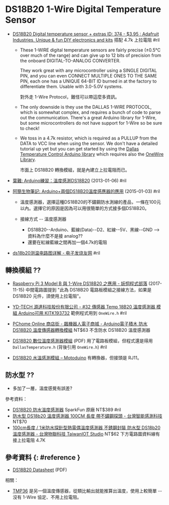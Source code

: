 # DS18B20 1-Wire Digital Temperature Sensor

  - [DS18B20 Digital temperature sensor \+ extras ID: 374 \- $3\.95 : Adafruit Industries, Unique & fun DIY electronics and kits](https://www.adafruit.com/product/374) 搭配 4.7k 上拉電阻 #ril

      - These 1-WIRE digital temperature sensors are fairly precise (±0.5°C over much of the range) and can give up to 12 bits of precision from the onboard DIGITAL-TO-ANALOG CONVERTER.

        They work great with any microcontroller using a SINGLE DIGITAL PIN, and you can even CONNECT MULTIPLE ONES TO THE SAME PIN, each one has a UNIQUE 64-BIT ID burned in at the factory to differentiate them. Usable with 3.0-5.0V systems.

          對外走 1-Wire Protocol，難怪可以帶這麼多資訊。

      - The only downside is they use the DALLAS 1-WIRE PROTOCOL, which is somewhat complex, and requires a bunch of code to parse out the communication. There's a great Arduino library for 1-Wire, but some microcontrollers do not have support for 1-Wire so be sure to check!

      - We toss in a 4.7k resistor, which is required as a PULLUP from the DATA to VCC line when using the sensor. We don't have a detailed tutorial up yet but you can get started by using the [Dallas Temperature Control Arduino library](https://github.com/milesburton/Arduino-Temperature-Control-Library) which requires also the [OneWire Library](http://www.pjrc.com/teensy/td_libs_OneWire.html).

        市面上 DS18B20 轉換模組，就是內建立上拉電阻而已。

  - [葉難: Arduino練習：溫度感測DS18B20](http://yehnan.blogspot.com/2013/01/arduinods18b20.html) (2013-01-06) #ril

  - [阿簡生物筆記: Arduino\+兩個DS18B20溫度感應器的應用](http://a-chien.blogspot.com/2015/01/arduinods18b20.html) (2015-01-03) #ril

      - 溫度感測器，選擇這種DS18B20的不鏽鋼防水測線的產品，一條在100元以內。選擇它的原因是因為可以用很簡單的方式接多個DS18B20。

      - 接線方式 -- 溫度感測器

          - DS18B20--Arduino、藍線(Data)--D2、紅線--5V、黑線--GND --> 資料為什麼不是接 analog??
          - 還要在紅線藍線之間再加一個4.7k的電阻

  - [ds18b20测温电路图详解 \- 电子发烧友网](http://www.elecfans.com/yuanqijian/sensor/20171107575869.html) #ril

## 轉換模組 ??

  - [Raspberry Pi 3 Model B 與 1\-Wire DS18B20 之應用 \- 妖恫程式部落](https://blog.everlearn.tw/%E7%95%B6-python-%E9%81%87%E4%B8%8A-raspberry-pi/raspberry-pi-3-model-b-%E8%88%87-1-wire-ds18b20-%E4%B9%8B%E6%87%89%E7%94%A8) (2017-11-15) 中間電路圖提到 "此為 DS18B20 電路板模組之接線方法，如果是 DS18B20 元件，須使用上拉電阻"。
  - [YD\-TECH 源達科技股份有限公司 \- \#32 傳感器 Temp 18B20 溫度感測器 模組 Arduino可用 KITK193732](http://www.yd-tech.com.tw/product_info.php/products_id/70992) 範例程式用到 `OneWire.h` #ril

  - [PChome Online 商店街 \- 飆機器人電子商城 \- Arduino電子積木 防水DS18B20 溫度傳感器轉換模組](https://www.pcstore.com.tw/playrobot/M37983118.htm) NT$63 不含防水 DS18B20 溫度感測器
  - [DS18B20 數位溫度感測器模組](http://www.ltc.com.tw/images/MTARDALL132.pdf) (PDF) 用了電路板模組，但程式還是得用 `DallasTemperature.h` (背後引用 `OneWire.h`) #ril
  - [DS18B20 水溫感測模組 – Motoduino](https://www.motoduino.com/product/ds18b20/) 有轉換器，但接頭是 RJ11。

## 防水型 ??

  - 多加了一層，溫度感覺有誤差?

參考資料：

  - [DS18B20 防水溫度感測器](https://www.playrobot.com/temperature-humidity/841-temperature-sensor-waterproof-ds18b20.html) SparkFun 原廠 NT$389 #ril
  - [防水型 DS18b20 溫度感測器 100CM 長度 帶不鏽鋼探頭 \- 台灣智能感測科技](https://www.taiwansensor.com.tw/product/%E9%98%B2%E6%B0%B4%E5%9E%8B-ds18b20-%E6%BA%AB%E5%BA%A6%E6%84%9F%E6%B8%AC%E5%99%A8-100cm-%E9%95%B7%E5%BA%A6-%E5%B8%B6%E4%B8%8D%E9%8F%BD%E9%8B%BC%E6%8E%A2%E9%A0%AD/) NT$70
  - [100cm長度 / 1米防水探針型熱電偶溫度感測器 不銹鋼封裝 防水型 DS18b20溫度感測器 \- 台灣物聯科技 TaiwanIOT Studio](https://www.taiwaniot.com.tw/product/100cm%E9%95%B7%E5%BA%A6-ds18b20%E9%98%B2%E6%B0%B4%E6%8E%A2%E9%87%9D%E5%9E%8B%E7%86%B1%E9%9B%BB%E5%81%B6%E6%BA%AB%E5%BA%A6%E6%84%9F%E6%B8%AC%E5%99%A8/) NT$62 下方電路圖資料線有接上拉電阻 4.7K

## 參考資料 {: #reference }

  - [DS18B20 Datasheet](https://cdn-shop.adafruit.com/datasheets/DS18B20.pdf) (PDF)

相關：

  - [TMP36](tmp36.md) 是另一個溫度傳感器，從類比輸出就能推算出溫度，使用上較簡單 -- 沒有 1-Wire 協定、不用上拉電阻。

